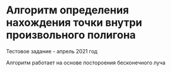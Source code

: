 # Алгоритм определения нахождения точки внутри произвольного полигона
Тестовое задание - апрель 2021 год

Алгоритм работает на основе постороения бесконечного луча
